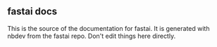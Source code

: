 ## fastai docs

This is the source of the documentation for fastai. It is generated with nbdev from the fastai repo. Don't edit things here directly.

